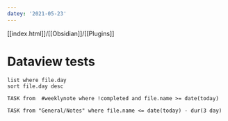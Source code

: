 ```yaml
---
datey: '2021-05-23' 
---
```

[[index.html]]/[[Obsidian]]/[[Plugins]]
# Dataview tests
```dataview
list where file.day
sort file.day desc
``` 

```dataview
TASK from  #weeklynote where !completed and file.name >= date(today)
```

```
TASK from "General/Notes" where file.name <= date(today) - dur(3 day)
```